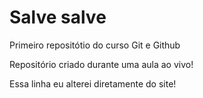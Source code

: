 # Salve salve
 Primeiro repositótio do curso Git e Github

 Repositório criado durante uma aula ao vivo!

 Essa linha eu alterei diretamente do site!
